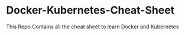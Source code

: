 # Docker-Kubernetes-Cheat-Sheet
This Repo Contains all the cheat sheet to learn Docker and Kubernetes

